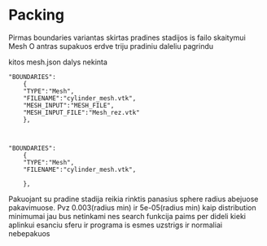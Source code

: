 # Packing



 Pirmas boundaries variantas skirtas pradines stadijos is failo skaitymui Mesh
 O antras supakuos erdve triju pradiniu daleliu pagrindu
 
 
 kitos mesh.json dalys nekinta
 
 
    "BOUNDARIES":
		{
		"TYPE":"Mesh",
		"FILENAME":"cylinder_mesh.vtk",
		"MESH_INPUT":"MESH_FILE",
		"MESH_INPUT_FILE":"Mesh_rez.vtk"
		},
    
    
    
    "BOUNDARIES":
		{
		"TYPE":"Mesh",
		"FILENAME":"cylinder_mesh.vtk",
		
		},
    
    
Pakuojant su pradine stadija reikia rinktis panasius sphere radius abejuose pakavimuose.
Pvz 0.003(radius min) ir 5e-05(radius min) kaip distribution minimumai jau bus netinkami 
nes search funkcija paims per dideli kieki aplinkui esanciu sferu ir programa is esmes 
uzstrigs ir normaliai nebepakuos
    
    
